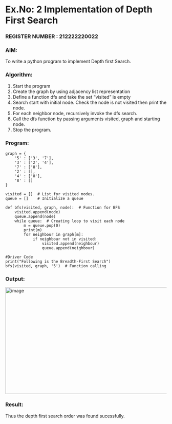 # Ex.No: 2  Implementation of Depth First Search                                                                    
### REGISTER NUMBER : 212222220022
### AIM: 
To write a python program to implement Depth first Search. 
### Algorithm:
1. Start the program
2. Create the graph by using adjacency list representation
3. Define a function dfs and take the set “visited” is empty 
4. Search start with initial node. Check the node is not visited then print the node.
5. For each neighbor node, recursively invoke the dfs search.
6. Call the dfs function by passing arguments visited, graph and starting node.
7. Stop the program.
### Program:
```
graph = {
    '5' : ['3', '7'],
    '3' : ['2', '4'],
    '7' : ['8'],
    '2' : [],
    '4' : ['8'],
    '8' : []
}

visited = []  # List for visited nodes.
queue = []    # Initialize a queue

def bfs(visited, graph, node):  # Function for BFS
    visited.append(node)
    queue.append(node)
    while queue:  # Creating loop to visit each node
        m = queue.pop(0)
        print(m)
        for neighbour in graph[m]:
            if neighbour not in visited:
                visited.append(neighbour)
                queue.append(neighbour)

#Driver Code
print("Following is the Breadth-First Search")
bfs(visited, graph, '5')  # Function calling
```


### Output:
<img width="807" height="332" alt="image" src="https://github.com/user-attachments/assets/0afa3b41-624f-4baa-a726-6b64d461f6b6" />



### Result:
Thus the depth first search order was found sucessfully.
